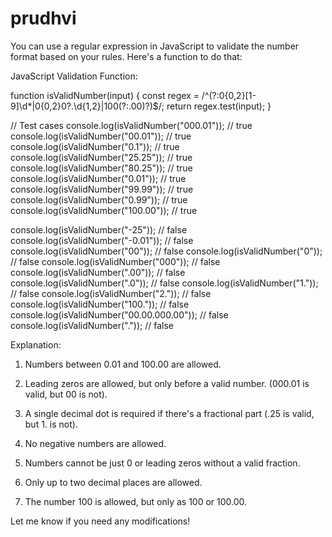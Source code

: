 # prudhvi


You can use a regular expression in JavaScript to validate the number format based on your rules. Here's a function to do that:

JavaScript Validation Function:

function isValidNumber(input) {
    const regex = /^(?:0{0,2}[1-9]\d*|0{0,2}0?\.\d{1,2}|100(?:\.00)?)$/;
    return regex.test(input);
}

// Test cases
console.log(isValidNumber("000.01")); // true
console.log(isValidNumber("00.01"));  // true
console.log(isValidNumber("0.1"));    // true
console.log(isValidNumber("25.25"));  // true
console.log(isValidNumber("80.25"));  // true
console.log(isValidNumber("0.01"));   // true
console.log(isValidNumber("99.99"));  // true
console.log(isValidNumber("0.99"));   // true
console.log(isValidNumber("100.00")); // true

console.log(isValidNumber("-25"));    // false
console.log(isValidNumber("-0.01"));  // false
console.log(isValidNumber("00"));     // false
console.log(isValidNumber("0"));      // false
console.log(isValidNumber("000"));    // false
console.log(isValidNumber(".00"));    // false
console.log(isValidNumber(".0"));     // false
console.log(isValidNumber("1."));     // false
console.log(isValidNumber("2."));     // false
console.log(isValidNumber("100."));   // false
console.log(isValidNumber("00.00.000.00")); // false
console.log(isValidNumber("."));      // false

Explanation:

1. Numbers between 0.01 and 100.00 are allowed.


2. Leading zeros are allowed, but only before a valid number. (000.01 is valid, but 00 is not).


3. A single decimal dot is required if there's a fractional part (.25 is valid, but 1. is not).


4. No negative numbers are allowed.


5. Numbers cannot be just 0 or leading zeros without a valid fraction.


6. Only up to two decimal places are allowed.


7. The number 100 is allowed, but only as 100 or 100.00.



Let me know if you need any modifications!


